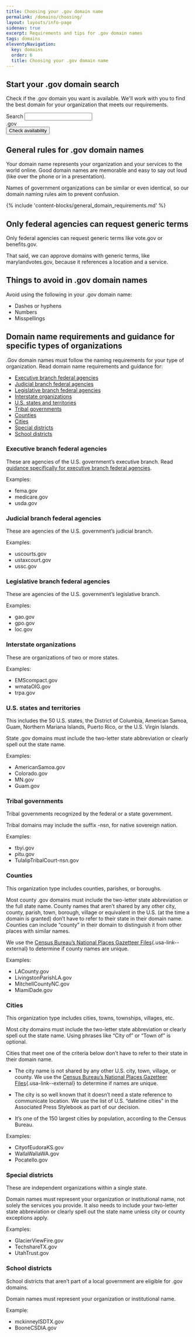 ```yaml
---
title: Choosing your .gov domain name
permalink: /domains/choosing/
layout: layouts/info-page
sidenav: true
excerpt: Requirements and tips for .gov domain names
tags: domains
eleventyNavigation:
  key: domains
  order: 6
  title: Choosing your .gov domain name
---
```

## Start your .gov domain search
Check if the .gov domain you want is available. We'll work with you to find the best domain for your organization that meets our requirements. 
<form class="usa-search usa-search--domain-choosing" role="search">
	

  <div class="grid-row flex-wrap">
    <div class="grid-col">
      <label class="usa-sr-only" for="domain-choosing-input">Search</label>
      <input
        id="domain-choosing-input" 
        class="usa-input" 
        type="search" 
        aria-label="Check Domain Name input"
        title="Check Domain input"
      />
    </div>
    <div class="grid-col-1">
      <span>.gov</span>
    </div>
  </div>

  <div class="grid-row flex-wrap">
    <div class="grid-col">
      <button 
      class="usa-button" 
      type="submit"
      onclick="checkDomainAvailability()"
      onsubmit="return false"
      aria-label="Check availability of Domain Name"
      title="Check Domain Availability"
      >
        Check availability
      </button>
    </div>
  </div>

</form>

## General rules for .gov domain names
Your domain name represents your organization and your services to the world online. Good domain names are memorable and easy to say out loud (like over the phone or in a presentation).

Names of government organizations can be similar or even identical, so our domain naming rules aim to prevent confusion.

{% include 'content-blocks/general_domain_requirements.md' %}

## Only federal agencies can request generic terms
Only federal agencies can request generic terms like vote.gov or benefits.gov.

That said, we can approve domains with generic terms, like marylandvotes.gov, because it references a location and a service.


## Things to avoid in .gov domain names
Avoid using the following in your .gov domain name:
- Dashes or hyphens
- Numbers
- Misspellings


## Domain name requirements and guidance for specific types of organizations
.Gov domain names must follow the naming requirements for your type of organization. Read domain name requirements and guidance for:
- [Executive branch federal agencies](#executive-branch-federal-agencies)
- [Judicial branch federal agencies](#judicial-branch-federal-agencies)
- [Legislative branch federal agencies](#legislative-branch-federal-agencies)
- [Interstate organizations](#interstate-organizations)
- [U.S. states and territories](#u.s.-states-and-territories)
- [Tribal governments](#tribal-governments)
- [Counties](#counties)
- [Cities](#cities)
- [Special districts](#special-districts)
- [School districts](#school-districts)

### Executive branch federal agencies
These are agencies of the U.S. government’s executive branch. Read [guidance specifically for executive branch federal agencies](../executive-branch-guidance).

Examples:
- fema.gov
- medicare.gov
- usda.gov

### Judicial branch federal agencies
These are agencies of the U.S. government’s judicial branch.

Examples:
- uscourts.gov
- ustaxcourt.gov
- ussc.gov

### Legislative branch federal agencies
These are agencies of the U.S. government’s legislative branch.

Examples:
- gao.gov
- gpo.gov
- loc.gov

### Interstate organizations
These are organizations of two or more states.

Examples:
- EMScompact.gov
- wmataOIG.gov
- trpa.gov


### U.S. states and territories
This includes the 50 U.S. states, the District of Columbia, American Samoa, Guam, Northern Mariana Islands, Puerto Rico, or the U.S. Virgin Islands.

State .gov domains must include the two-letter state abbreviation or clearly spell out the state name. 

Examples:
- AmericanSamoa.gov
- Colorado.gov
- MN.gov
- Guam.gov

### Tribal governments
Tribal governments recognized by the federal or a state government.

Tribal domains may include the suffix -nsn, for native sovereign nation.

Examples:
- tbyi.gov
- pitu.gov
- TulalipTribalCourt-nsn.gov

### Counties
This organization type includes counties, parishes, or boroughs.

Most county .gov domains must include the two-letter state abbreviation or the full state name. County names that aren’t shared by any other city, county, parish, town, borough, village or equivalent in the U.S. (at the time a domain is granted) don’t have to refer to their state in their domain name. Counties can include “county” in their domain to distinguish it from other places with similar names. 

We use the [Census Bureau’s National Places Gazetteer Files](https://www.census.gov/geographies/reference-files/time-series/geo/gazetteer-files.html){.usa-link--external} to determine if county names are unique.

Examples:
- LACounty.gov
- LivingstonParishLA.gov
- MitchellCountyNC.gov
- MiamiDade.gov

### Cities
This organization type includes cities, towns, townships, villages, etc.

Most city domains must include the two-letter state abbreviation or clearly spell out the state name. Using phrases like “City of” or “Town of” is optional.

Cities that meet one of the criteria below don’t have to refer to their state in their domain name.

- The city name is not shared by any other U.S. city, town, village, or county. We use the [Census Bureau’s National Places Gazetteer Files](https://www.census.gov/geographies/reference-files/time-series/geo/gazetteer-files.html){.usa-link--external} to determine if names are unique.

- The city is so well known that it doesn’t need a state reference to communicate location. We use the list of U.S. “dateline cities” in the Associated Press Stylebook as part of our decision.

- It’s one of the 150 largest cities by population, according to the Census Bureau.
  
Examples:
- CityofEudoraKS.gov
- WallaWallaWA.gov
- Pocatello.gov

### Special districts
These are independent organizations within a single state.

Domain names must represent your organization or institutional name, not solely the services you provide. It also needs to include your two-letter state abbreviation or clearly spell out the state name unless city or county exceptions apply.

Examples:
- GlacierViewFire.gov
- TechshareTX.gov
- UtahTrust.gov

### School districts
School districts that aren’t part of a local government are eligible for .gov domains.

Domain names must represent your organization or institutional name.

Example:
- mckinneyISDTX.gov
- BooneCSDIA.gov



